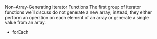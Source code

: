 Non–Array-Generating Iterator Functions
The first group of iterator functions we’ll discuss do not generate a new array; instead,
they either perform an operation on each element of an array or generate a single value
from an array.
- forEach
